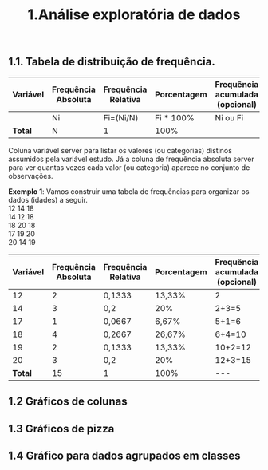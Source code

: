 <h1 align="center"> 1.Análise exploratória de dados </h1> 

<br/>

## 1.1. Tabela de distribuição de frequência.

| Variável  |  Frequência Absoluta |  Frequência Relativa | Porcentagem | Frequência acumulada (opcional) | 
|---|---|---|---|---|
|   |  Ni |   Fi=(Ni/N) | Fi * 100% | Ni ou Fi|
| **Total**  |  N |  1 | 100% | |

Coluna variável server para listar os valores (ou categorias) distinos assumidos pela variável estudo. Já a coluna de frequência absoluta server para ver quantas vezes cada valor (ou categoria) aparece no conjunto de observações. 

**Exemplo 1**: Vamos construir uma tabela de frequências para organizar os dados (idades) a seguir.<br/>
12 14 18 <br/>
14 12 18 <br/>
18 20 18 <br/>
17 19 20 <br/>
20 14 19 <br/>

| Variável  |  Frequência Absoluta |  Frequência Relativa | Porcentagem | Frequência acumulada (opcional) | 
|---|---|---|---|---|
| 12 | 2 | 0,1333  | 13,33% | 2      |
| 14 | 3 | 0,2     | 20%    | 2+3=5  |
| 17 | 1 | 0,0667  | 6,67%  | 5+1=6  |
| 18 | 4 | 0,2667  | 26,67% | 6+4=10 |
| 19 | 2 | 0,1333  | 13,33% | 10+2=12|
| 20 | 3 | 0,2     | 20%    | 12+3=15|
| **Total**  |  15 |  1 | 100% | --- |


## 1.2 Gráficos de colunas
## 1.3 Gráficos de pizza
## 1.4 Gráfico para dados agrupados em classes

